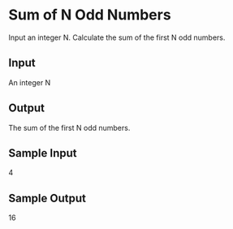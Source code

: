 # Sum of N Odd Numbers

Input an integer N. Calculate the sum of the first N odd numbers.


## Input
An integer N

## Output
The sum of the first N odd numbers.

## Sample Input
4

## Sample Output
16

